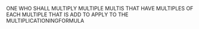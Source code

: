ONE WHO SHALL MULTIPLY MULTIPLE MULTIS THAT HAVE MULTIPLES OF EACH MULTIPLE THAT IS ADD TO APPLY TO THE MULTIPLICATIONINGFORMULA
